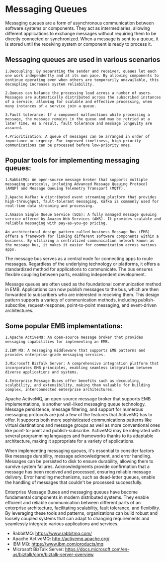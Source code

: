 # Messaging Queues

Messaging queues are a form of asynchronous communication between software systems or components. They act as intermediaries, allowing different applications to exchange messages without requiring them to be directly connected or synchronized. When a message is sent to a queue, it is stored until the receiving system or component is ready to process it.


## Messaging queues are used in various scenarios

    1.Decoupling: By separating the sender and receiver, queues let each one work independently and at its own pace. By allowing components to continue operating even when others are temporarily unavailable, this decoupling increases system reliability.

    2.Queues can balance the processing load across a number of users. Messages are automatically distributed across the subscribed instances of a service, allowing for scalable and effective processing, when many instances of a service join a queue.

    3.Fault tolerance: If a component malfunctions while processing a message, the message remains in the queue and may be retried at a later time. As a result, fault tolerance and message longevity are assured.

    4.Prioritization: A queue of messages can be arranged in order of importance or urgency. For improved timeliness, high-priority communications can be processed before low-priority ones.


## Popular tools for implementing messaging queues:

    1.RabbitMQ: An open-source message broker that supports multiple messaging protocols, including Advanced Message Queuing Protocol (AMQP) and Message Queuing Telemetry Transport (MQTT).

    2.Apache Kafka: A distributed event streaming platform that provides high-throughput, fault-tolerant messaging. Kafka is commonly used for real-time data streaming and processing.

    3.Amazon Simple Queue Service (SQS): A fully managed message queuing service offered by Amazon Web Services (AWS). It provides scalable and reliable messaging with pay-as-you-go pricing.

    An architectural design pattern called business Message Bus (EMB) offers a framework for linking different software components within a business. By utilizing a centralized communication network known as the message bus, it makes it easier for communication across various apps.


The message bus serves as a central node for connecting apps to route messages. Regardless of the underlying technology or platforms, it offers a standardized method for applications to communicate. The bus ensures flexible coupling between parts, enabling independent development.

Message queues are often used as the foundational communication method in EMB. Applications can now publish messages to the bus, which are then forwarded to subscribers who are interested in receiving them. This design pattern supports a variety of communication methods, including publish-subscribe, request-response, point-to-point messaging, and event-driven architectures.


## Some popular EMB implementations:

    1.Apache ActiveMQ: An open-source message broker that provides messaging capabilities for implementing an EMB.

    2.IBM MQ: A messaging middleware that supports EMB patterns and provides enterprise-grade messaging services.

    3.Microsoft BizTalk Server: A comprehensive integration platform that incorporates EMB principles, enabling seamless integration between diverse applications and systems.

    4.Enterprise Message Buses offer benefits such as decoupling, scalability, and extensibility, making them valuable for building complex, interconnected enterprise architectures.


Apache ActiveMQ, an open-source message broker that supports EMB implementations, is another well-liked messaging queue technology. Message persistence, message filtering, and support for numerous messaging protocols are just a few of the features that ActiveMQ has to offer. It supports both more sophisticated communications patterns like virtual destinations and message groups as well as more conventional ones like point-to-point and publish-subscribe. ActiveMQ may be integrated with several programming languages and frameworks thanks to its adaptable architecture, making it appropriate for a variety of applications.

When implementing messaging queues, it's essential to consider factors like message durability, message acknowledgment, and error handling. Messages can be persisted to disk to ensure durability, allowing them to survive system failures. Acknowledgments provide confirmation that a message has been received and processed, ensuring reliable message delivery. Error handling mechanisms, such as dead-letter queues, enable the handling of messages that couldn't be processed successfully.

Enterprise Message Buses and messaging queues have become fundamental components in modern distributed systems. They enable efficient and reliable communication between different parts of an enterprise architecture, facilitating scalability, fault tolerance, and flexibility. By leveraging these tools and patterns, organizations can build robust and loosely coupled systems that can adapt to changing requirements and seamlessly integrate various applications and services.


* RabbitMQ: https://www.rabbitmq.com/
* Apache ActiveMQ: http://activemq.apache.org/
* IBM MQ: https://www.ibm.com/products/mq
* Microsoft BizTalk Server: https://docs.microsoft.com/en-us/biztalk/core/biztalk-server-overview

